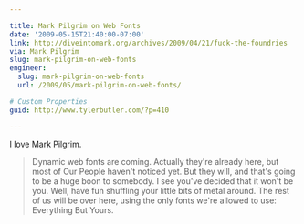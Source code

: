 ```yaml
---

title: Mark Pilgrim on Web Fonts
date: '2009-05-15T21:40:00-07:00'
link: http://diveintomark.org/archives/2009/04/21/fuck-the-foundries
via: Mark Pilgrim
slug: mark-pilgrim-on-web-fonts
engineer:
  slug: mark-pilgrim-on-web-fonts
  url: /2009/05/mark-pilgrim-on-web-fonts/

# Custom Properties
guid: http://www.tylerbutler.com/?p=410

---
```


I love Mark Pilgrim.

> Dynamic web fonts are coming. Actually they're already here, but most of Our
People haven't noticed yet. But they will, and that's going to be a huge boon
to somebody. I see you've decided that it won't be you. Well, have fun
shuffling your little bits of metal around. The rest of us will be over here,
using the only fonts we're allowed to use: Everything But Yours.
